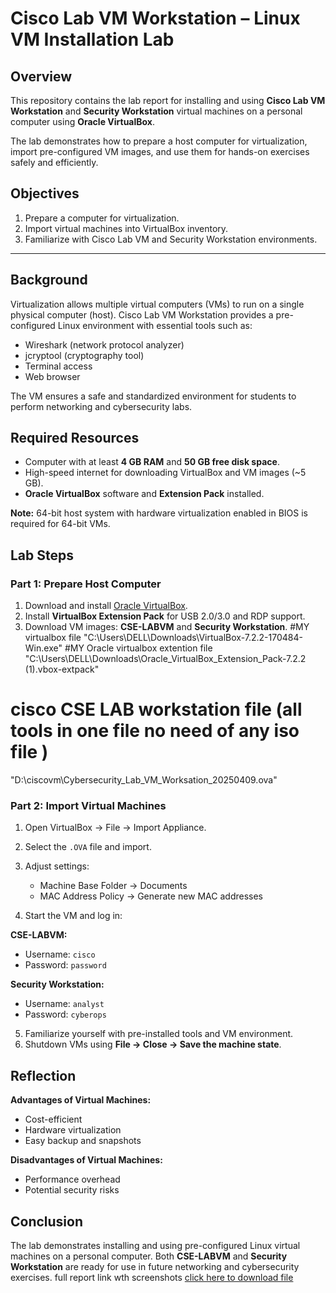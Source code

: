 # Cisco Lab VM Workstation – Linux VM Installation Lab

## Overview

This repository contains the lab report for installing and using **Cisco Lab VM Workstation** and **Security Workstation** virtual machines on a personal computer using **Oracle VirtualBox**.

The lab demonstrates how to prepare a host computer for virtualization, import pre-configured VM images, and use them for hands-on exercises safely and efficiently.



## Objectives

1. Prepare a computer for virtualization.
2. Import virtual machines into VirtualBox inventory.
3. Familiarize with Cisco Lab VM and Security Workstation environments.

---

## Background

Virtualization allows multiple virtual computers (VMs) to run on a single physical computer (host). Cisco Lab VM Workstation provides a pre-configured Linux environment with essential tools such as:

* Wireshark (network protocol analyzer)
* jcryptool (cryptography tool)
* Terminal access
* Web browser

The VM ensures a safe and standardized environment for students to perform networking and cybersecurity labs.


## Required Resources

* Computer with at least **4 GB RAM** and **50 GB free disk space**.
* High-speed internet for downloading VirtualBox and VM images (\~5 GB).
* **Oracle VirtualBox** software and **Extension Pack** installed.

**Note:** 64-bit host system with hardware virtualization enabled in BIOS is required for 64-bit VMs.



## Lab Steps

### Part 1: Prepare Host Computer

1. Download and install [Oracle VirtualBox](https://www.virtualbox.org).
2. Install **VirtualBox Extension Pack** for USB 2.0/3.0 and RDP support.
3. Download VM images: **CSE-LABVM** and **Security Workstation**.
   #MY virtualbox file
 "C:\Users\DELL\Downloads\VirtualBox-7.2.2-170484-Win.exe"
#MY Oracle virtualbox extention file
"C:\Users\DELL\Downloads\Oracle_VirtualBox_Extension_Pack-7.2.2 (1).vbox-extpack"
# cisco CSE LAB workstation file (all tools in one file no need of any iso file )
"D:\ciscovm\Cybersecurity_Lab_VM_Worksation_20250409.ova"

### Part 2: Import Virtual Machines

1. Open VirtualBox → File → Import Appliance.
2. Select the `.OVA` file and import.
3. Adjust settings:

   * Machine Base Folder → Documents
   * MAC Address Policy → Generate new MAC addresses
4. Start the VM and log in:

**CSE-LABVM:**

* Username: `cisco`
* Password: `password`

**Security Workstation:**

* Username: `analyst`
* Password: `cyberops`

5. Familiarize yourself with pre-installed tools and VM environment.
6. Shutdown VMs using **File → Close → Save the machine state**.



## Reflection

**Advantages of Virtual Machines:**

* Cost-efficient
* Hardware virtualization
* Easy backup and snapshots

**Disadvantages of Virtual Machines:**

* Performance overhead
* Potential security risks



## Conclusion

The lab demonstrates installing and using pre-configured Linux virtual machines on a personal computer. Both **CSE-LABVM** and **Security Workstation** are ready for use in future networking and cybersecurity exercises.
full report link wth screenshots 
 [click here to download file ](https://github.com/NIMRAA3/Linux_VM_Lab./blob/main/LINUX%20Lab.docx)

